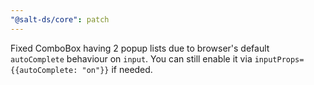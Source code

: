 ```yaml
---
"@salt-ds/core": patch
---
```


Fixed ComboBox having 2 popup lists due to browser's default `autoComplete` behaviour on `input`.
You can still enable it via `inputProps={{autoComplete: "on"}}` if needed.
